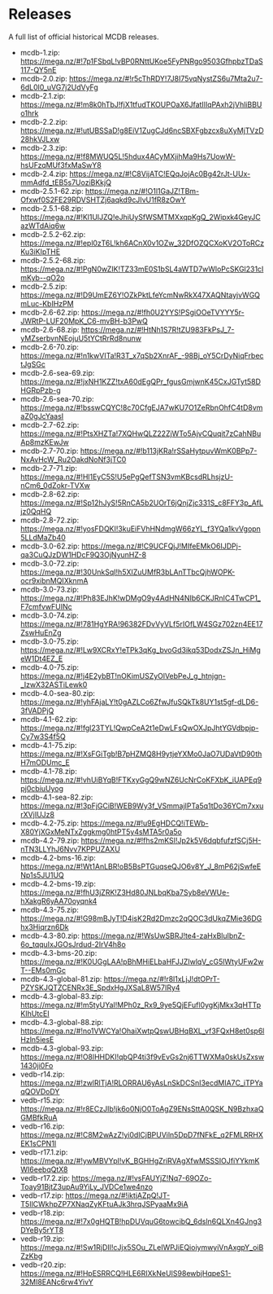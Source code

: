 Releases
=======

A full list of official historical MCDB releases.

* mcdb-1.zip: https://mega.nz/#!7p1FSbqL!vBP0RNttUKoe5FyPNRgo9503GfhpbzTDaS117-QY5nE
* mcdb-2.0.zip: https://mega.nz/#!r5cThRDY!7J8I75vqNystZS6u7Mta2u7-6dL0l0_uVG7j2UdVyFg
* mcdb-2.1.zip: https://mega.nz/#!m8k0hTbJ!fjX1tfudTKOUPOaX6JfatIlIqPAxh2jVhliBBUo1hrk
* mcdb-2.2.zip: https://mega.nz/#!utUBSSaD!g8EiV1ZugCJd6ncSBXFgbzcx8uXyMjTVzD28hkVJLxw
* mcdb-2.3.zip: https://mega.nz/#!f8MWUQ5L!5hdux4ACyMXjihMa9Hs7UowW-hsUFzqMUf3fxMaSwY8
* mcdb-2.4.zip: https://mega.nz/#!C8VijATC!EQqJojAc0Bg42rJt-UUx-mmAdfd_tEB5s7UoziBKkjQ
* mcdb-2.5.1-62.zip: https://mega.nz/#!O1l1GaJZ!TBm-Ofxwf0S2FE29RDVSHTZj6aqkd9cJIvU1fR8zOwY
* mcdb-2.5.1-68.zip: https://mega.nz/#!Kl1UlJZQ!eJhiUySfWSMTMXxqpKgQ_2Wipxk4GeyJCazWTdAiq6w
* mcdb-2.5.2-62.zip: https://mega.nz/#!epl0zT6L!kh6ACnX0v1OZw_32DfOZQCXoKV2OToRCzKu3iKIpTHE
* mcdb-2.5.2-68.zip: https://mega.nz/#!PgN0wZIK!TZ33mE0S1bSL4aWTD7wWloPcSKGl231cImKyb--qO2o
* mcdb-2.5.zip: https://mega.nz/#!D9UmEZ6Y!OZkPktLfeYcmNwRkX47XAQNtayjvWGQmLuc-KbIHzPM
* mcdb-2.6-62.zip: https://mega.nz/#!fh0U2YYS!PSgiOOeTVYYY5r-JWRtP-LUF20MpK_C6-mvBH-b3PwQ
* mcdb-2.6-68.zip: https://mega.nz/#!HtNh1S7R!tZU983FkPsJ_7-yMZserbvnNEojuU5tYCtRrRd8nunw
* mcdb-2.6-70.zip: https://mega.nz/#!n1kwVITa!R3T_x7qSb2XnrAF_-98Bj_oY5CrDyNiqFrbectJgSGc
* mcdb-2.6-sea-69.zip: https://mega.nz/#!jxNH1KZZ!txA60dEgQPr_fgusGmjwnK45CxJGTyt58DHGRpPzb-g
* mcdb-2.6-sea-70.zip: https://mega.nz/#!bsswCQYC!8c70CfgEJA7wKU7O1ZeRbnOhfC4tD8vmaZ0gJcYaasI
* mcdb-2.7-62.zip: https://mega.nz/#!PtsXHZTa!7XQHwQLZ22ZjWTo5AjvCQuqit7zCahNBuAp8mzKEwJw
* mcdb-2.7-70.zip: https://mega.nz/#!b113jKRa!rSSaHytpuvWmK0BPp7-NxAvHcW_Ru2OakdNoNf3jTC0
* mcdb-2.7-71.zip: https://mega.nz/#!Hl1EyC5S!U5ePgQefTSN3vmKBcsdRLhsjzU-nCm6_0dZokr-TVXw
* mcdb-2.8-62.zip: https://mega.nz/#!Sp12hJyS!5RnCA5b2UOrT6jQnjZjc331S_c8FFY3p_AfLjz0QqHQ
* mcdb-2.8-72.zip: https://mega.nz/#!yosFDQKI!3kuEiFVhHNdmgW66zYL_f3YQa1kvVgopn5LLdMaZb40
* mcdb-3.0-62.zip: https://mega.nz/#!C9UCFQjJ!MIfeEMkO6IJDPj-qa3CuQJzDW1HDcF9Q3OjNyunHZ-8
* mcdb-3.0-72.zip: https://mega.nz/#!30UnkSqI!h5XIZuUMfR3bLAnTTbcQjhWOPK-ocr9xibnMQIXknmA
* mcdb-3.0-73.zip: https://mega.nz/#!Ph83EJhK!wDMgO9y4AdHN4NIb6CKJRnIC4TwCP1_F7cmfvwFUINc
* mcdb-3.0-74.zip: https://mega.nz/#!781HgYRA!96382FDvVyVLf5rIOfLW4SGz702zn4EE17ZswHuEnZg
* mcdb-3.0-75.zip: https://mega.nz/#!Lw9XCRxY!eTPk3qKg_bvoGd3ikq53DodxZSJn_HiMgeW1Dt4EZ_E
* mcdb-4.0-75.zip: https://mega.nz/#!j4E2ybBT!nOKimUSZyOlVebPeJ_g_htnjgn-_IzwX32ASTiLewk0
* mcdb-4.0-sea-80.zip: https://mega.nz/#!yhFAjaLY!t0gAZLCo6ZfwJfuSQkTk8UY1st5gf-dLD6-3fVADPjQ
* mcdb-4.1-62.zip: https://mega.nz/#!fgl23TYL!QwpCeA2t1eDwLFsQwOXJpJhtYGVdbpjp-Cy7w3S4f5Q
* mcdb-4.1-75.zip: https://mega.nz/#!XsFGiTgb!B7pHZMQ8H9ytjeYXMo0JaO7UDaVtD90thH7mODUmc_E
* mcdb-4.1-78.zip: https://mega.nz/#!vhUiBYqB!FTKxyGgQ9wNZ6UcNrCoKFXbK_iUAPEq9pj0cbiuUyog
* mcdb-4.1-sea-82.zip: https://mega.nz/#!3pFjGCiB!WEB9Wy3f_VSmmajIPTa5q1tDo36YCm7xxurXVjIUJz8
* mcdb-4.2-75.zip: https://mega.nz/#!u9EgHDCQ!iTEWb-X80YjXGxMeNTxZggkmg0htPT5y4sMTA5r0a5o
* mcdb-4.2-79.zip: https://mega.nz/#!fhs2mKSI!Jp2k5V6dqbfufzfSCj5H-nTN3LLYhJ6Nvv7KPPUZAXU
* mcdb-4.2-bms-16.zip: https://mega.nz/#!Wt1AnLBR!oB5BsPTGuqseQJO6v8Y_J_8mP62jSwfeENp1s5JU1UQ
* mcdb-4.2-bms-19.zip: https://mega.nz/#!fhU3jZRK!Z3Hd80JNLbqKba7Syb8eVWUe-hXakgR6yAA70oyqnk4
* mcdb-4.3-75.zip: https://mega.nz/#!G98mBJyT!D4isK2Rd2Dmzc2qQOC3dUkqZMie36DGhx3Hiqrzn6Dk
* mcdb-4.3-80.zip: https://mega.nz/#!WsUwSBRJ!te4-zaHxBluIbnZ-6o_tqquIxJGOsJrdud-2IrV4h8o
* mcdb-4.3-bms-20.zip: https://mega.nz/#!K0UGgLAA!pBhMHiELbaHFJJZIwlqV_cG5lWtyUFw2wT--EMs0mGc
* mcdb-4.3-global-81.zip: https://mega.nz/#!r8l1xLjJ!dtOPrT-PZYSKJQTZCENRx3E_SpdxHgJXSaL8W57IRy4
* mcdb-4.3-global-83.zip: https://mega.nz/#!m5tyUYaI!MPh0z_Rx9_9ye5QjEFufl0ygKjMkx3qHTTpKIhUtcEI
* mcdb-4.3-global-88.zip: https://mega.nz/#!no1VWCYa!OhaiXwtpQswUBHqBXL_vf3FQxH8et0sp6lHzln5iesE
* mcdb-4.3-global-93.zip: https://mega.nz/#!O8lHHDKI!qbQP4ti3f9vEvGs2nj6TTWXMa0skUsZxsw1430ji0Fo
* vedb-r14.zip: https://mega.nz/#!zwlRlTjA!RLORRAU6yAsLnSkDCSnI3ecdMIA7C_iTPYaqQOVDoDY
* vedb-r15.zip: https://mega.nz/#!r8ECzJIb!jk6o0NjO0ToAgZ9ENsSttA0QSK_N9BzhxaQGMBfkRuA
* vedb-r16.zip: https://mega.nz/#!C8M2wAzZ!yi0dlCjBPUViln5DpD7fNFkE_q2FMLRRHXEK1sCPN1I
* vedb-r17.1.zip: https://mega.nz/#!ywMBVYpI!vK_BGHHgZriRVAgXfwMSSSIOJfiYYkmKWI6eebqQtX8
* vedb-r17.2.zip: https://mega.nz/#!vsFAUYjZ!Nq7-69OZo-Toay91BjtZ3upAu9YiLy_JVDCe1we4nzo
* vedb-r17.zip: https://mega.nz/#!iktjAZpQ!JT-T5IlCWkhpZP7XNaqZyKFtuAJk3hrqJSPyaaMx9iA
* vedb-r18.zip: https://mega.nz/#!7x0gHQTB!hpDUVquG6towcibQ_6dsln6QLXn4GJng3DYeBy5rYT8
* vedb-r19.zip: https://mega.nz/#!Sw1RjDII!cJjx5SOu_ZLeIWPJiEQioiymwyiVnAxgpY_oiBZzKbg
* vedb-r20.zip: https://mega.nz/#!HpESRRCQ!HLE6RIXkNeUIS98ewbjHqpeS1-32MI8EANc6rw4YivY
